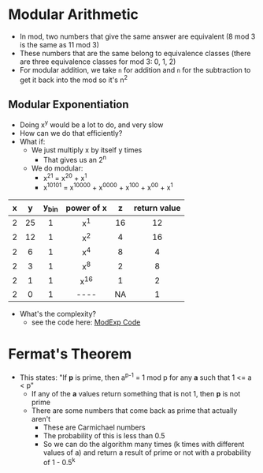 # Modular Arithmetic

- In mod, two numbers that give the same answer are equivalent (8 mod 3 is the same as 11 mod 3)
- These numbers that are the same belong to equivalence classes (there are three equivalence classes for mod 3: 0, 1, 2)
- For modular addition, we take `n` for addition and `n` for the subtraction to get it back into the mod so it's n<sup>2</sup>

## Modular Exponentiation

- Doing x<sup>y</sup> would be a lot to do, and very slow
- How can we do that efficiently?
- What if:
    - We just multiply x by itself y times
        - That gives us an 2<sup>n</sup>
    - We do modular:
        - x<sup>21</sup> = x<sup>20</sup> + x<sup>1</sup>
        - x<sup>10101</sup> = x<sup>10000</sup> + x<sup>0000</sup> + x<sup>100</sup> + x<sup>00</sup> + x<sup>1</sup>
         

|   x   |   y   | y<sub>bin</sup> |   power of x   |   z   | return value |
| :---: | :---: | :-------------: | :------------: | :---: | :----------: |
|   2   |   25  |        1        | x<sup>1</sup>  |   16  |      12      |
|   2   |   12  |        1        | x<sup>2</sup>  |   4   |      16      |
|   2   |   6   |        1        | x<sup>4</sup>  |   8   |       4      |
|   2   |   3   |        1        | x<sup>8</sup>  |   2   |       8      |
|   2   |   1   |        1        | x<sup>16</sup> |   1   |       2      |
|   2   |   0   |        1        |      ----      |   NA  |       1      |
 
- What's the complexity?
    - see the code here: [ModExp Code](../Codes/Jan16.py)


# Fermat's Theorem

- This states: \"If __p__ is prime, then a<sup>p-1</sup> = 1 mod p for any __a__ such that 1 <= a < p\"
    - If any of the __a__ values return something that is not 1, then __p__ is not prime
    - There are some numbers that come back as prime that actually aren't
        - These are Carmichael numbers
        - The probability of this is less than 0.5
        - So we can do the algorithm many times (k times with different values of a) and return a result of prime or not with a probability of 1 - 0.5<sup>k</sup>
        
